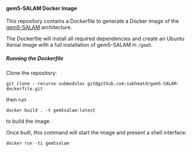 #### gem5-SALAM Docker Image

This repository contains a Dockerfile to generate a Docker image of
the [gem5-SALAM](https://github.com/TeCSAR-UNCC/gem5-SALAM) architecture.

The Dockerfile will install all required dependencies and create an Ubuntu 
Xenial image with a full installation of gem5-SALAM in `/gem5`.

##### Running the Dockerfile

Clone the repository:
```
git clone --recurse-submodules git@github.com:sakhmatd/gem5-SALAM-dockerfile.git
```

then run
```
docker build . -t gem5salam:latest
```

to build the image.

Once built, this command will start the image and present a shell interface:
```
docker run -ti gem5salam
```
